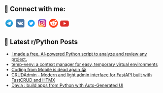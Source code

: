 ## 🔎 Connect with me:
[<img src="https://github.com/bullbesh/bullbesh/blob/main/images/Telegram.png" width="32" height="32" />](https://t.me/bullbesh)
[<img src="https://github.com/bullbesh/bullbesh/blob/main/images/VK.png" width="32" height="32" />](https://vk.com/bullbesh)
[<img src="https://github.com/bullbesh/bullbesh/blob/main/images/Twitter.png" width="32" height="32" />](https://twitter.com/bullbesh1)
[<img src="https://github.com/bullbesh/bullbesh/blob/main/images/Instagram.png" width="32" height="32" />](https://www.instagram.com/bullbesh)
[<img src="https://github.com/bullbesh/bullbesh/blob/main/images/Reddit.png" width="32" height="32" />](https://www.reddit.com/user/bullbesh)
[<img src="https://github.com/bullbesh/bullbesh/blob/main/images/YouTube.png" width="32" height="32" />](https://www.youtube.com/channel/UCtfjRs6uzgq5mfm8S06WTcg)

## 📕 Latest r/Python Posts
<!-- BLOG-POST-LIST:START -->
- [I made a free, AI-powered Python script to analyze and review any project.](https://www.reddit.com/r/Python/comments/1l56j6y/i_made_a_free_aipowered_python_script_to_analyze/)
- [temp-venv: a context manager for easy, temporary virtual environments](https://www.reddit.com/r/Python/comments/1l51as2/tempvenv_a_context_manager_for_easy_temporary/)
- [Coding from Mobile is dead again 😭](https://www.reddit.com/r/Python/comments/1l4z7bp/coding_from_mobile_is_dead_again/)
- [CRUDAdmin - Modern and light admin interface for FastAPI built with FastCRUD and HTMX](https://www.reddit.com/r/Python/comments/1l4yh0g/crudadmin_modern_and_light_admin_interface_for/)
- [Davia : build apps from Python with Auto-Generated UI](https://www.reddit.com/r/Python/comments/1l4x0pe/davia_build_apps_from_python_with_autogenerated_ui/)
<!-- BLOG-POST-LIST:END -->
